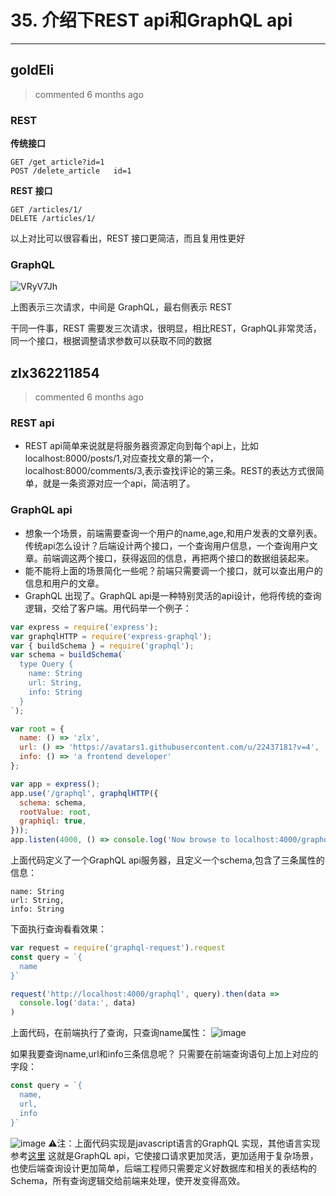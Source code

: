 
 # 35. 介绍下REST api和GraphQL api 
  
 ***
## goldEli 
 > commented 6 months ago 

### REST

**传统接口**

```
GET /get_article?id=1
POST /delete_article   id=1

```

**REST 接口**

```
GET /articles/1/
DELETE /articles/1/

```
以上对比可以很容看出，REST 接口更简洁，而且复用性更好

### GraphQL

![VRyV7Jh](https://user-images.githubusercontent.com/18217162/64530555-03679b00-d340-11e9-9522-70c7e75ae0ad.png)

上图表示三次请求，中间是 GraphQL，最右侧表示 REST

干同一件事，REST 需要发三次请求，很明显，相比REST，GraphQL非常灵活，同一个接口，根据调整请求参数可以获取不同的数据


## zlx362211854 
 > commented 6 months ago 

### REST api
* REST api简单来说就是将服务器资源定向到每个api上，比如localhost:8000/posts/1,对应查找文章的第一个，localhost:8000/comments/3,表示查找评论的第三条。REST的表达方式很简单，就是一条资源对应一个api，简洁明了。
### GraphQL api
* 想象一个场景，前端需要查询一个用户的name,age,和用户发表的文章列表。传统api怎么设计？后端设计两个接口，一个查询用户信息，一个查询用户文章。前端调这两个接口，获得返回的信息，再把两个接口的数据组装起来。
* 能不能将上面的场景简化一些呢？前端只需要调一个接口，就可以查出用户的信息和用户的文章。
* GraphQL 出现了。GraphQL api是一种特别灵活的api设计，他将传统的查询逻辑，交给了客户端。用代码举一个例子：

```javascript
var express = require('express');
var graphqlHTTP = require('express-graphql');
var { buildSchema } = require('graphql');
var schema = buildSchema(`
  type Query {
    name: String
    url: String,
    info: String
  }
`);

var root = {
  name: () => 'zlx',
  url: () => 'https://avatars1.githubusercontent.com/u/22437181?v=4',
  info: () => 'a frontend developer'
};

var app = express();
app.use('/graphql', graphqlHTTP({
  schema: schema,
  rootValue: root,
  graphiql: true,
}));
app.listen(4000, () => console.log('Now browse to localhost:4000/graphql'));

```
上面代码定义了一个GraphQL api服务器，且定义一个schema,包含了三条属性的信息：

```
name: String
url: String,
info: String

```
下面执行查询看看效果：

```javascript
var request = require('graphql-request').request
const query = `{
  name
}`

request('http://localhost:4000/graphql', query).then(data =>
  console.log('data:', data)
)

```
上面代码，在前端执行了查询，只查询name属性：
![image](https://user-images.githubusercontent.com/22437181/64590034-2eea9400-d3d9-11e9-92c7-420607f29751.png)


如果我要查询name,url和info三条信息呢？
只需要在前端查询语句上加上对应的字段：

```javascript
const query = `{
  name,
  url,
  info
}`


```
![image](https://user-images.githubusercontent.com/22437181/64590096-504b8000-d3d9-11e9-8bc7-a181efdcb104.png)
⚠️注：上面代码实现是javascript语言的GraphQL 实现，其他语言实现参考[这里](https://graphql.cn/code/)
这就是GraphQL api，它使接口请求更加灵活，更加适用于复杂场景，也使后端查询设计更加简单，后端工程师只需要定义好数据库和相关的表结构的Schema，所有查询逻辑交给前端来处理，使开发变得高效。
